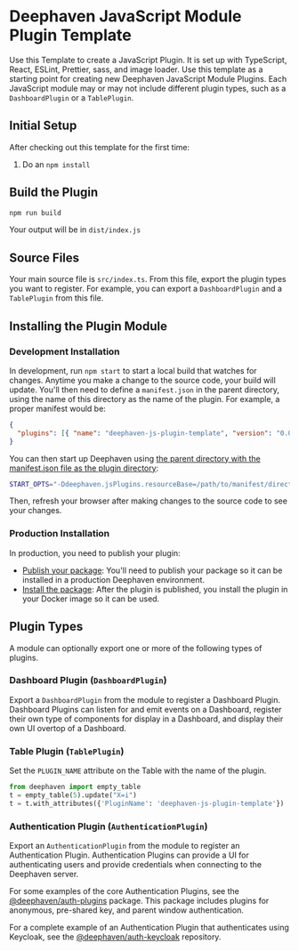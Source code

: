 # Deephaven JavaScript Module Plugin Template

Use this Template to create a JavaScript Plugin. It is set up with TypeScript, React, ESLint, Prettier, sass, and image loader. Use this template as a starting point for creating new Deephaven JavaScript Module Plugins. Each JavaScript module may or may not include different plugin types, such as a `DashboardPlugin` or a `TablePlugin`.

## Initial Setup

After checking out this template for the first time:

1. Do an `npm install`

## Build the Plugin

```bash
npm run build
```

Your output will be in `dist/index.js`

## Source Files

Your main source file is `src/index.ts`. From this file, export the plugin types you want to register. For example, you can export a `DashboardPlugin` and a `TablePlugin` from this file.

## Installing the Plugin Module

### Development Installation

In development, run `npm start` to start a local build that watches for changes. Anytime you make a change to the source code, your build will update. 
You'll then need to define a `manifest.json` in the parent directory, using the name of this directory as the name of the plugin. For example, a proper manifest would be:
```json
{
  "plugins": [{ "name": "deephaven-js-plugin-template", "version": "0.0.1", "main": "dist/index.js" }]
}
``` 
You can then start up Deephaven using [the parent directory with the manifest.json file as the plugin directory](https://deephaven.io/core/docs/how-to-guides/configuration/js-plugins/#configuration):

```bash
START_OPTS="-Ddeephaven.jsPlugins.resourceBase=/path/to/manifest/directory" ./gradlew server-jetty-app:run
```

Then, refresh your browser after making changes to the source code to see your changes.

### Production Installation

In production, you need to publish your plugin:

- [Publish your package](https://docs.npmjs.com/creating-and-publishing-scoped-public-packages): You'll need to publish your package so it can be installed in a production Deephaven environment.
- [Install the package](https://deephaven.io/core/docs/how-to-guides/configuration/js-plugins/#examples): After the plugin is published, you install the plugin in your Docker image so it can be used.

## Plugin Types

A module can optionally export one or more of the following types of plugins.

### Dashboard Plugin (`DashboardPlugin`)

Export a `DashboardPlugin` from the module to register a Dashboard Plugin. Dashboard Plugins can listen for and emit events on a Dashboard, register their own type of components for display in a Dashboard, and display their own UI overtop of a Dashboard.

### Table Plugin (`TablePlugin`)

Set the `PLUGIN_NAME` attribute on the Table with the name of the plugin.

```python
from deephaven import empty_table
t = empty_table(5).update("X=i")
t = t.with_attributes({'PluginName': 'deephaven-js-plugin-template'})
```

### Authentication Plugin (`AuthenticationPlugin`)

Export an `AuthenticationPlugin` from the module to register an Authentication Plugin. Authentication Plugins can provide a UI for authenticating users and provide credentials when connecting to the Deephaven server.

For some examples of the core Authentication Plugins, see the [@deephaven/auth-plugins](https://github.com/deephaven/web-client-ui/tree/main/packages/auth-plugins/src) package. This package includes plugins for anonymous, pre-shared key, and parent window authentication.

For a complete example of an Authentication Plugin that authenticates using Keycloak, see the [@deephaven/auth-keycloak](https://github.com/deephaven/deephaven-js-plugins/tree/main/plugins/auth-keycloak) repository.
